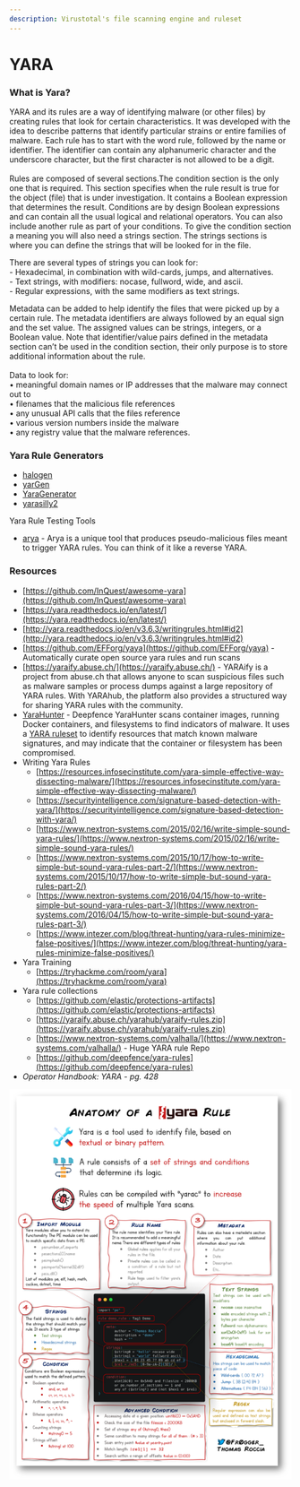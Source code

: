 ```yaml
---
description: Virustotal's file scanning engine and ruleset
---
```


# YARA

### What is Yara?

YARA and its rules are a way of identifying malware (or other files) by creating rules that look for certain characteristics. It was developed with the idea to describe patterns that identify particular strains or entire families of malware.  Each rule has to start with the word rule, followed by the name or identifier. The identifier can contain any alphanumeric character and the underscore character, but the first character is not allowed to be a digit.\
\
Rules are composed of several sections.The condition section is the only one that is required. This section specifies when the rule result is true for the object (file) that is under investigation. It contains a Boolean expression that determines the result. Conditions are by design Boolean expressions and can contain all the usual logical and relational operators. You can also include another rule as part of your conditions. To give the condition section a meaning you will also need a strings section. The strings sections is where you can define the strings that will be looked for in the file.

There are several types of strings you can look for:\
&#x20;\- Hexadecimal, in combination with wild-cards, jumps, and alternatives.\
&#x20;\- Text strings, with modifiers: nocase, fullword, wide, and ascii.\
&#x20;\- Regular expressions, with the same modifiers as text strings.

Metadata can be added to help identify the files that were picked up by a certain rule. The metadata identifiers are always followed by an equal sign and the set value. The assigned values can be strings, integers, or a Boolean value. Note that identifier/value pairs defined in the metadata section can’t be used in the condition section, their only purpose is to store additional information about the rule.\
\
Data to look for:\
• meaningful domain names or IP addresses that the malware may connect out to\
• filenames that the malicious file references\
• any unusual API calls that the files reference\
• various version numbers inside the malware\
• any registry value that the malware references.

### Yara Rule Generators

* [halogen](https://github.com/target/halogen)
* [yarGen](https://github.com/Neo23x0/yarGen)&#x20;
* [YaraGenerator](https://github.com/Xen0ph0n/YaraGenerator)&#x20;
* [yarasilly2](https://github.com/YARA-Silly-Silly/yarasilly2)

Yara Rule Testing Tools

* [arya](https://github.com/claroty/arya) - Arya is a unique tool that produces pseudo-malicious files meant to trigger YARA rules. You can think of it like a reverse YARA.

### Resources

* [https://github.com/InQuest/awesome-yara](https://github.com/InQuest/awesome-yara)
* [https://yara.readthedocs.io/en/latest/](https://yara.readthedocs.io/en/latest/)
* [http://yara.readthedocs.io/en/v3.6.3/writingrules.html#id2](http://yara.readthedocs.io/en/v3.6.3/writingrules.html#id2)
* [https://github.com/EFForg/yaya](https://github.com/EFForg/yaya) - Automatically curate open source yara rules and run scans
* [https://yaraify.abuse.ch/](https://yaraify.abuse.ch/) - YARAify is a project from abuse.ch that allows anyone to scan suspicious files such as malware samples or process dumps against a large repository of YARA rules. With YARAhub, the platform also provides a structured way for sharing YARA rules with the community.
* [YaraHunter](https://github.com/deepfence/YaraHunter) - Deepfence YaraHunter scans container images, running Docker containers, and filesystems to find indicators of malware. It uses a [YARA ruleset](https://github.com/deepfence/yara-rules) to identify resources that match known malware signatures, and may indicate that the container or filesystem has been compromised.
* Writing Yara Rules
  * [https://resources.infosecinstitute.com/yara-simple-effective-way-dissecting-malware/](https://resources.infosecinstitute.com/yara-simple-effective-way-dissecting-malware/)
  * [https://securityintelligence.com/signature-based-detection-with-yara/](https://securityintelligence.com/signature-based-detection-with-yara/)
  * [https://www.nextron-systems.com/2015/02/16/write-simple-sound-yara-rules/](https://www.nextron-systems.com/2015/02/16/write-simple-sound-yara-rules/)
  * [https://www.nextron-systems.com/2015/10/17/how-to-write-simple-but-sound-yara-rules-part-2/](https://www.nextron-systems.com/2015/10/17/how-to-write-simple-but-sound-yara-rules-part-2/)
  * [https://www.nextron-systems.com/2016/04/15/how-to-write-simple-but-sound-yara-rules-part-3/](https://www.nextron-systems.com/2016/04/15/how-to-write-simple-but-sound-yara-rules-part-3/)
  * [https://www.intezer.com/blog/threat-hunting/yara-rules-minimize-false-positives/](https://www.intezer.com/blog/threat-hunting/yara-rules-minimize-false-positives/)
* Yara Training
  * [https://tryhackme.com/room/yara](https://tryhackme.com/room/yara)
* Yara rule collections
  * [https://github.com/elastic/protections-artifacts](https://github.com/elastic/protections-artifacts)
  * [https://yaraify.abuse.ch/yarahub/yaraify-rules.zip](https://yaraify.abuse.ch/yarahub/yaraify-rules.zip)
  * [https://www.nextron-systems.com/valhalla/](https://www.nextron-systems.com/valhalla/) - Huge YARA rule Repo
  * [https://github.com/deepfence/yara-rules](https://github.com/deepfence/yara-rules)
* _Operator Handbook: YARA - pg. 428_

![](<../.gitbook/assets/image (16).png>)

